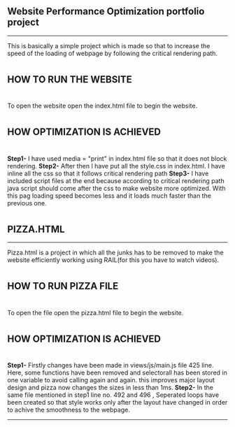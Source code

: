 ## Website Performance Optimization portfolio project
_____________________________________________________________________
This is basically a simple project which is made so that to increase the speed of the loading of webpage by following the critical rendering path.
#
## HOW TO RUN THE WEBSITE
#

To open the website open the index.html file to begin the website.

#
## HOW OPTIMIZATION IS ACHIEVED
#
**Step1-**
 I have used media = "print" in index.html file so that it does not block rendering.
**Step2-**
After then I have put all the style.css in index.html. I have inline all the css so that it follows critical rendering path
**Step3-**
I have included script files at the end because according to critical rendering path java script should come after the css to make website more optimized. With this pag loading speed becomes less and it loads much faster than the previous one.
#
## PIZZA.HTML
_____________________________________________________________________
Pizza.html is a project in which all the junks has to be removed to make the website efficiently working using RAIL(for this you have to watch videos).
#
## HOW TO RUN PIZZA FILE
#

To open the file open the pizza.html file to begin the website.
#
## HOW OPTIMIZATION IS ACHIEVED
#
**Step1-**
Firstly changes have been made in views/js/main.js file 425 line. Here, some functions have been removed and selectorall has been stored in one variable to avoid calling again and again. this improves major layout design and pizza now changes the sizes in less than 1ms.
**Step2-**
In the same file mentioned in step1 line no. 492 and 496 , Seperated loops have been created so that style works only after the layout have changed in order to achive the smoothness to the webpage.
______________________________________________________________________
